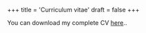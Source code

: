 +++
title = 'Curriculum vitae'
draft = false
+++

You can download my complete CV [here](https://drive.google.com/uc?id=1XY1guSot0WHnDt4DtTYdXTXKkMDLdGKh)..
